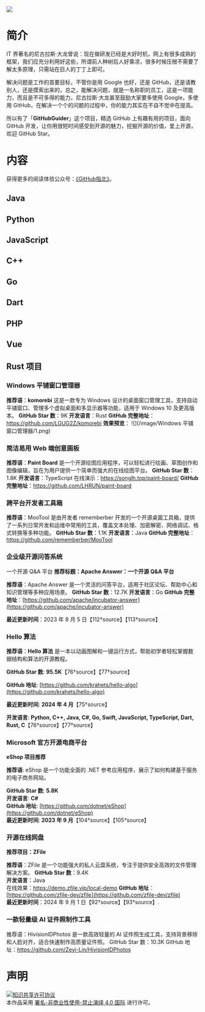 ![](https://smartloong.oss-cn-shanghai.aliyuncs.com/GitHub37.jpeg)

# 简介

IT 界著名的尼古拉斯·大龙曾说：现在做研发已经是大好时机，网上有很多成熟的框架，我们应充分利用好这些，所谓前人种树后人好乘凉，很多时候压根不需要了解太多原理，只需站在巨人的丁丁上即可。

解决问题是工作的首要目标，不管你是用 Google 也好，还是 GitHub，还是请教别人，还是摸索出来的，总之，能解决问题，就是一名称职的员工，这是一项能力，而且是不可多得的能力，尼古拉斯·大龙甚至鼓励大家要多使用 Google，多使用 GitHub，在解决一个个的问题的过程中，你的能力其实在不自不觉中在提高。

所以有了「**GitHubGuider**」这个项目，精选 GitHub 上有趣有用的项目，<!--**每月 28 号**以月刊的形式更新发布，-->面向 GitHub 开发，让你用很短时间感受到开源的魅力，挖掘开源的价值，爱上开源，欢迎 GitHub Star。



<!--
## 目录
### 语言
#### Java
#### Python
#### JavaScript
#### C++
#### Go
#### Dart
### PHP
### Vue


### 算法

### AI

### 工具

### 数据库

### 教程

### 书籍

### 面试
-->
# 内容
获得更多的阅读体验公众号：[《GitHub指北》](https://open.weixin.qq.com/qr/code?username=GitHubGuider)。

## Java
## Python
## JavaScript
## C++
## Go
## Dart
## PHP
## Vue
## Rust 项目

### Windows 平铺窗口管理器

**推荐语**：**komorebi** 这是一款专为 Windows 设计的桌面窗口管理工具，支持自动平铺窗口、管理多个虚拟桌面和多显示器等功能，适用于 Windows 10 及更高版本。
**GitHub Star 数**：9K
**开发语言**：Rust
**GitHub 完整地址**：https://github.com/LGUG2Z/komorebi
**效果预览**：
![](/image/Windows 平铺窗口管理器/1.png)

### 简洁易用 Web 端创意画板
**推荐语**：**Paint Board** 是一个开源绘图应用程序，可以轻松进行绘画、草图创作和图像编辑，旨在为用户提供一个简单而强大的在线绘图平台。
**GitHub Star 数**：1.8K
**开发语言**：TypeScript
在线演示：https://songlh.top/paint-board/
**GitHub 完整地址**：https://github.com/LHRUN/paint-board

### 跨平台开发者工具箱
**推荐语**：MooTool 是由开发者 rememberber 开发的一个开源桌面工具箱，提供了一系列日常开发和运维中常用的工具，覆盖文本处理、加密解密、网络调试、格式转换等多种功能。
**GitHub Star 数**：1.1K
**开发语言**：Java
**GitHub 完整地址**：https://github.com/rememberber/MooTool

### 企业级开源问答系统
一个开源 Q&A 平台
**推荐标题：Apache Answer：一个开源 Q&A 平台**

**推荐语**：Apache Answer 是一个灵活的问答平台，适用于社区论坛、帮助中心和知识管理等多种应用场景。
**GitHub Star 数**：12.7K
**开发语言**：Go
**GitHub 完整地址**：[https://github.com/apache/incubator-answer](https://github.com/apache/incubator-answer)

**最近更新时间**：2023 年 8 月 5 日【112†source】【113†source】

### Hello 算法

**推荐语**：**Hello 算法** 是一本以动画图解和一键运行方式，帮助初学者轻松掌握数据结构和算法的开源教程。

**GitHub Star 数**: **95.5K**【76†source】【77†source】

**GitHub 地址**: [https://github.com/krahets/hello-algo](https://github.com/krahets/hello-algo)

**最近更新时间**: **2024 年 4 月**【75†source】

**开发语言**: **Python, C++, Java, C#, Go, Swift, JavaScript, TypeScript, Dart, Rust, C**【76†source】【77†source】

### Microsoft 官方开源电商平台
**eShop 项目推荐**

**推荐语**: eShop 是一个功能全面的 .NET 参考应用程序，展示了如何构建基于服务的电子商务网站。

**GitHub Star 数**: **5.8K**  
**开发语言**: **C#**  
**GitHub 地址**: [https://github.com/dotnet/eShop](https://github.com/dotnet/eShop)  
**最近更新时间**: **2023 年 9 月**【104†source】【105†source】

### 开源在线网盘
**推荐项目：ZFile**

**推荐语**：ZFile 是一个功能强大的私人云盘系统，专注于提供安全高效的文件管理解决方案。
**GitHub Star 数**：9.4K  
**开发语言**：Java  
在线效果：https://demo.zfile.vip/local-demo
**GitHub 地址**：[https://github.com/zfile-dev/zfile](https://github.com/zfile-dev/zfile)  
**最近更新时间**：2024 年 9 月 1 日【92†source】【93†source】.

### 一款轻量级 AI 证件照制作工具
推荐语：HivisionIDPhotos 是一款高效轻量的 AI 证件照生成工具，支持背景移除和人脸对齐，适合快速制作高质量证件照。
GitHub Star 数：10.3K
GitHub 地址：https://github.com/Zeyi-Lin/HivisionIDPhotos

<!--
| :card_index:                            | :jack_o_lantern:                        | :beer:                                | :fish_cake:                           | :octocat:                             |
| --------------------------------------- | --------------------------------------- | ------------------------------------- | ------------------------------------- | ------------------------------------- |
| [第 5 期](/content/GitHubGuider1.md)   | [第 4 期](/content/GitHubGuider1.md)   | [第 3 期](/content/GitHubGuider1.md) | [第 2 期](/content/GitHubGuider1.md) | [第 1 期](/content/GitHubGuider1.md)  |
-->
# 声明

<a rel="license" href="https://creativecommons.org/licenses/by-nc-nd/4.0/deed.zh"><img alt="知识共享许可协议" style="border-width: 0" src="https://licensebuttons.net/l/by-nc-nd/4.0/88x31.png"></a><br>本作品采用 <a rel="license" href="https://creativecommons.org/licenses/by-nc-nd/4.0/deed.zh">署名-非商业性使用-禁止演绎 4.0 国际</a> 进行许可。

<!--
<a href="mailto:wuxiaolong.me@qq.com">联系我</a>。-->
